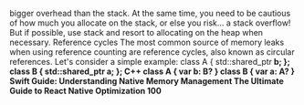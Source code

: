 bigger overhead than the stack. At the same time, you need to be cautious of how much you 
allocate on the stack, or else you risk... a stack overflow! But if possible, use stack and resort to 
allocating on the heap when necessary.
Reference cycles
The most common source of memory leaks when using reference counting are reference cycles, 
also known as circular references. Let's consider a simple example:
class A {
  std::shared_ptr<B> b;
};
class B {
  std::shared_ptr<A> a;
};
C++
class A {
 var b: B?
}
class B {
  var a: A?
}
Swift
Guide: Understanding Native Memory Management
The Ultimate Guide to React Native Optimization
100